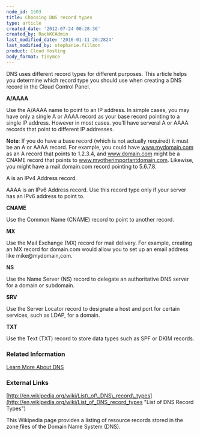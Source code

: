 ```yaml
---
node_id: 1503
title: Choosing DNS record types
type: article
created_date: '2012-07-24 00:28:36'
created_by: RackKCAdmin
last_modified_date: '2016-01-11 20:2824'
last_modified_by: stephanie.fillmon
product: Cloud Hosting
body_format: tinymce
---
```


 DNS uses different record types for different purposes. This article
helps you determine which record type you should use when creating a DNS
record in the Cloud Control Panel.

**A/AAAA**

Use the A/AAAA name to point to an IP address. In simple cases, you may
have only a single A or AAAA record as your base record pointing to a
single IP address. However in most cases. you'll have serveral A or AAAA
records that point to different IP addresses.

**Note**: If you do have a base record (which is not actually required)
it must be an A or AAAA record. For example, you could have
www.mydomain.com as an A record that points to 1.2.3.4, and
www.domain.com might be a CNAME record that points
to www.myotherimportantdomain.com.  Likewise, you might have
a mail.domain.com record pointing to 5.6.7.8.

A is an IPv4 Address record. 

AAAA is an IPv6 Address record. Use this record type only if your server
has an IPv6 address to point to. 

**CNAME**

Use the Common Name (CNAME) record to point to another record. 

**MX**

Use the Mail Exchange (MX) record for mail delivery. For
example, creating an MX record for domain.com would allow you to set up
an email address like mike@mydomain[.](mailto:mike@domain.com)com.

**NS**

Use the Name Server (NS) record to delegate an authoritative DNS server
for a domain or subdomain.

**SRV**

Use the Server Locator record to designate a host and port for certain
services, such as LDAP,  for a domain.

**TXT**

Use the Text (TXT) record to store data types such as SPF or DKIM
records.

### Related Information

[Learn More About
DNS](http://www.rackspace.com/knowledge_center/article/learn-more-about-dns)

### External Links

[http://en.wikipedia.org/wiki/List\_of\_DNS\_record\_types](http://en.wikipedia.org/wiki/List_of_DNS_record_types "List of DNS Record Types")

This Wikipedia page provides a listing of resource records stored in
the zone[ ](http://en.wikipedia.org/wiki/Zone_file "Zone file")files of
the Domain Name System (DNS).

